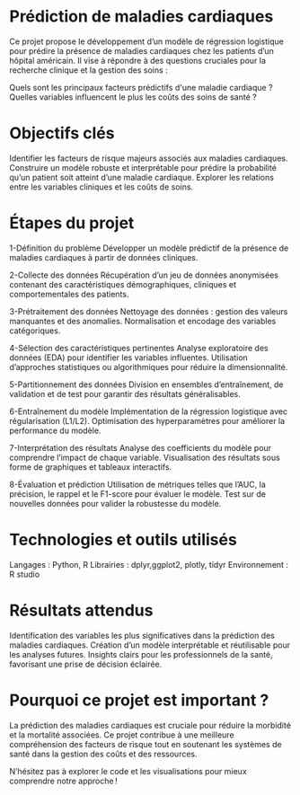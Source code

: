 # Prédiction de maladies cardiaques
Ce projet propose le développement d’un modèle de régression logistique pour prédire la présence de maladies cardiaques chez les patients d’un hôpital américain.
Il vise à répondre à des questions cruciales pour la recherche clinique et la gestion des soins :

Quels sont les principaux facteurs prédictifs d'une maladie cardiaque ?
Quelles variables influencent le plus les coûts des soins de santé ?
# Objectifs clés
Identifier les facteurs de risque majeurs associés aux maladies cardiaques.
Construire un modèle robuste et interprétable pour prédire la probabilité qu’un patient soit atteint d’une maladie cardiaque.
Explorer les relations entre les variables cliniques et les coûts de soins.
# Étapes du projet
1-Définition du problème
Développer un modèle prédictif de la présence de maladies cardiaques à partir de données cliniques.

2-Collecte des données
Récupération d’un jeu de données anonymisées contenant des caractéristiques démographiques, cliniques et comportementales des patients.

3-Prétraitement des données
Nettoyage des données : gestion des valeurs manquantes et des anomalies.
Normalisation et encodage des variables catégoriques.

4-Sélection des caractéristiques pertinentes
Analyse exploratoire des données (EDA) pour identifier les variables influentes.
Utilisation d’approches statistiques ou algorithmiques pour réduire la dimensionnalité.

5-Partitionnement des données
Division en ensembles d’entraînement, de validation et de test pour garantir des résultats généralisables.

6-Entraînement du modèle
Implémentation de la régression logistique avec régularisation (L1/L2).
Optimisation des hyperparamètres pour améliorer la performance du modèle.

7-Interprétation des résultats
Analyse des coefficients du modèle pour comprendre l’impact de chaque variable.
Visualisation des résultats sous forme de graphiques et tableaux interactifs.

8-Évaluation et prédiction
Utilisation de métriques telles que l’AUC, la précision, le rappel et le F1-score pour évaluer le modèle.
Test sur de nouvelles données pour valider la robustesse du modèle.


# Technologies et outils utilisés
Langages : Python, R
Librairies : dplyr,ggplot2, plotly, tidyr
Environnement : R studio


# Résultats attendus
Identification des variables les plus significatives dans la prédiction des maladies cardiaques.
Création d’un modèle interprétable et réutilisable pour les analyses futures.
Insights clairs pour les professionnels de la santé, favorisant une prise de décision éclairée.
# Pourquoi ce projet est important ?
La prédiction des maladies cardiaques est cruciale pour réduire la morbidité et la mortalité associées. Ce projet contribue à une meilleure compréhension des facteurs de risque tout en soutenant les systèmes de santé dans la gestion des coûts et des ressources.

N’hésitez pas à explorer le code et les visualisations pour mieux comprendre notre approche !
